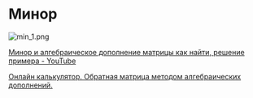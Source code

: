 # Минор

![min_1.png](/home/sergey/doc/s21/img/min_1.png)

[Минор и алгебраическое дополнение матрицы как найти, решение примера - YouTube](https://www.youtube.com/watch?v=XFoszZWnKww&t=2s)

[Онлайн калькулятор. Обратная матрица методом алгебраических дополнений.](https://ru.onlinemschool.com/math/assistance/matrix/inverse1/)
